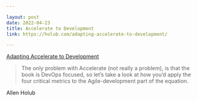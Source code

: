 ```yaml
---

layout: post
date: 2022-04-23
title: Accelerate to Development
link: https://holub.com/adapting-accelerate-to-development/

---
```


[Adapting Accelerate to Development](https://holub.com/adapting-accelerate-to-development/)

> The only problem with Accelerate (not really a problem), is that the book is DevOps focused, so let’s take a look at how you’d apply the four critical metrics to the Agile-development part of the equation.

Allen Holub